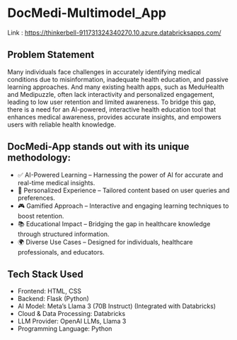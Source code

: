 ﻿# DocMedi-Multimodel_App
Link : https://thinkerbell-911731324340270.10.azure.databricksapps.com/

## Problem Statement
Many individuals face challenges in accurately identifying medical conditions due to misinformation, inadequate health education, and passive learning approaches.
And many existing health apps, such as MeduHealth and Medipuzzle, often lack interactivity and personalized engagement, leading to low user retention and limited awareness.
To bridge this gap, there is a need for an AI-powered, interactive health education tool that enhances medical awareness, provides accurate insights, and empowers users with reliable health knowledge.

## DocMedi-App stands out with its unique methodology:

- ✅ AI-Powered Learning – Harnessing the power of AI for accurate and real-time medical insights.
- 👤 Personalized Experience – Tailored content based on user queries and preferences.
- 🎮 Gamified Approach – Interactive and engaging learning techniques to boost retention.
- 📚 Educational Impact – Bridging the gap in healthcare knowledge through structured information.
- 🌍 Diverse Use Cases – Designed for individuals, healthcare professionals, and educators.

## Tech Stack Used
- Frontend: HTML, CSS
- Backend: Flask (Python)
- AI Model: Meta’s Llama 3 (70B Instruct) (Integrated with Databricks)
- Cloud & Data Processing: Databricks
- LLM Provider: OpenAI LLMs, Llama 3
- Programming Language: Python
